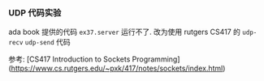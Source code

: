 

### UDP 代码实验
ada book 提供的代码 `ex37.server` 运行不了. 改为使用 rutgers CS417 的 `udp-recv` `udp-send` 代码

参考: [CS417 Introduction to Sockets Programming] (https://www.cs.rutgers.edu/~pxk/417/notes/sockets/index.html)